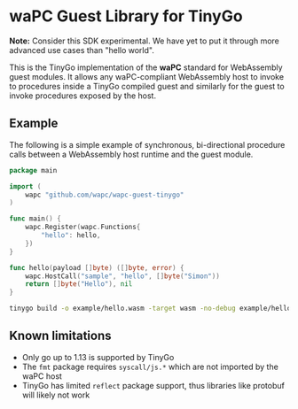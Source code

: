# waPC Guest Library for TinyGo

**Note:** Consider this SDK experimental.  We have yet to put it through more advanced use cases than "hello world".

This is the TinyGo implementation of the **waPC** standard for WebAssembly guest modules. It allows any waPC-compliant WebAssembly host to invoke to procedures inside a TinyGo compiled guest and similarly for the guest to invoke procedures exposed by the host.

## Example
The following is a simple example of synchronous, bi-directional procedure calls between a WebAssembly host runtime and the guest module.

```go
package main

import (
	wapc "github.com/wapc/wapc-guest-tinygo"
)

func main() {
	wapc.Register(wapc.Functions{
		"hello": hello,
	})
}

func hello(payload []byte) ([]byte, error) {
	wapc.HostCall("sample", "hello", []byte("Simon"))
	return []byte("Hello"), nil
}
```

```sh
tinygo build -o example/hello.wasm -target wasm -no-debug example/hello.go
```

## Known limitations

* Only go up to 1.13 is supported by TinyGo
* The `fmt` package requires `syscall/js.*` which are not imported by the waPC host
* TinyGo has limited `reflect` package support, thus libraries like protobuf will likely not work
